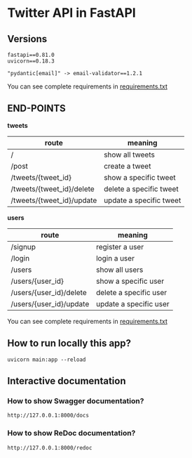 # Twitter API in FastAPI

## Versions

```
fastapi==0.81.0
uvicorn==0.18.3

"pydantic[email]" -> email-validator==1.2.1
```
You can see complete requirements in [requirements.txt](requirements.txt)

## END-POINTS

**tweets**

| route | meaning |
| --- | --- |
| / | show all tweets |
| /post | create a tweet |
| /tweets/{tweet_id} | show a specific tweet |
| /tweets/{tweet_id}/delete | delete a specific tweet |
| /tweets/{tweet_id}/update | update a specific tweet |

**users**

| route | meaning |
| --- | --- |
| /signup | register a user |
| /login | login a user |
| /users | show all users |
| /users/{user_id} | show a specific user |
| /users/{user_id}/delete | delete a specific user |
| /users/{user_id}/update | update a specific user |

You can see complete requirements in [requirements.txt](requirements.txt)

## How to run locally this app?

```
uvicorn main:app --reload
```

## Interactive documentation

### How to show Swagger documentation?

```
http://127.0.0.1:8000/docs
```

### How to show ReDoc documentation?

```
http://127.0.0.1:8000/redoc
```
